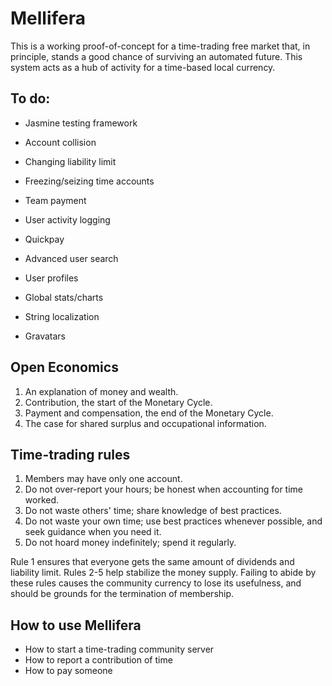 Mellifera
=========
This is a working proof-of-concept for a time-trading free market that, in principle, stands a good chance of surviving an automated future. This system acts as a hub of activity for a time-based local currency.

To do:
------
* Jasmine testing framework

* Account collision
* Changing liability limit
* Freezing/seizing time accounts

* Team payment
* User activity logging
* Quickpay
* Advanced user search
* User profiles

* Global stats/charts
* String localization
* Gravatars

Open Economics
--------------

1. An explanation of money and wealth.
2. Contribution, the start of the Monetary Cycle.
3. Payment and compensation, the end of the Monetary Cycle.
4. The case for shared surplus and occupational information.

Time-trading rules
------------------

1. Members may have only one account.
2. Do not over-report your hours; be honest when accounting for time worked.
3. Do not waste others' time; share knowledge of best practices.
4. Do not waste your own time; use best practices whenever possible, and seek guidance when you need it.
5. Do not hoard money indefinitely; spend it regularly.

Rule 1 ensures that everyone gets the same amount of dividends and liability limit. Rules 2-5 help stabilize the money supply. Failing to abide by these rules causes the community currency to lose its usefulness, and should be grounds for the termination of membership.

How to use Mellifera
--------------------

* How to start a time-trading community server
* How to report a contribution of time
* How to pay someone


